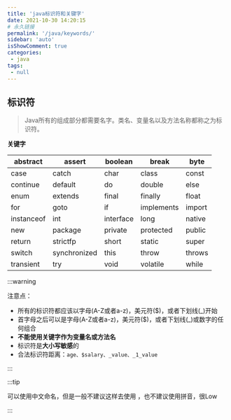 ```yaml
---
title: 'java标识符和关键字'
date: 2021-10-30 14:20:15
# 永久链接
permalink: '/java/keywords/'
sidebar: 'auto'
isShowComment: true
categories:
 - java
tags:
 - null
---
```




## 标识符

>   Java所有的组成部分都需要名字。类名、变量名以及方法名称都称之为标识符。



**关键字**

| abstract   | assert       | boolean   | break      | byte   |
| ---------- | ------------ | --------- | ---------- | ------ |
| case       | catch        | char      | class      | const  |
| continue   | default      | do        | double     | else   |
| enum       | extends      | final     | finally    | float  |
| for        | goto         | if        | implements | import |
| instanceof | int          | interface | long       | native |
| new        | package      | private   | protected  | public |
| return     | strictfp     | short     | static     | super  |
| switch     | synchronized | this      | throw      | throws |
| transient  | try          | void      | volatile   | while  |



:::warning

注意点：

-   所有的标识符都应该以字母(A-Z或者a-z)，美元符($)，或者下划线(_)开始
-   首字母之后可以是字母(A-Z或者a-z)，美元符($)，或者下划线(_)或数字的任何组合
-   **不能使用关键字作为变量名或方法名**
-   标识符是**大小写敏感**的
-   合法标识符距离：`age、$salary、_value、_1_value`

:::



:::tip

可以使用中文命名，但是一般不建议这样去使用 ，也不建议使用拼音，很Low

:::

